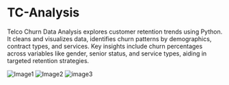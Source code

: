 # TC-Analysis
Telco Churn Data Analysis explores customer retention trends using Python. It cleans and visualizes data, identifies churn patterns by demographics, contract types, and services. Key insights include churn percentages across variables like gender, senior status, and service types, aiding in targeted retention strategies.





![Image1](Images/Churn_by_tenure.png)
![Image2](Images/Churn_by_Services.png)
![image3](Images/Churn_of_Customer_by_Contract.png)
